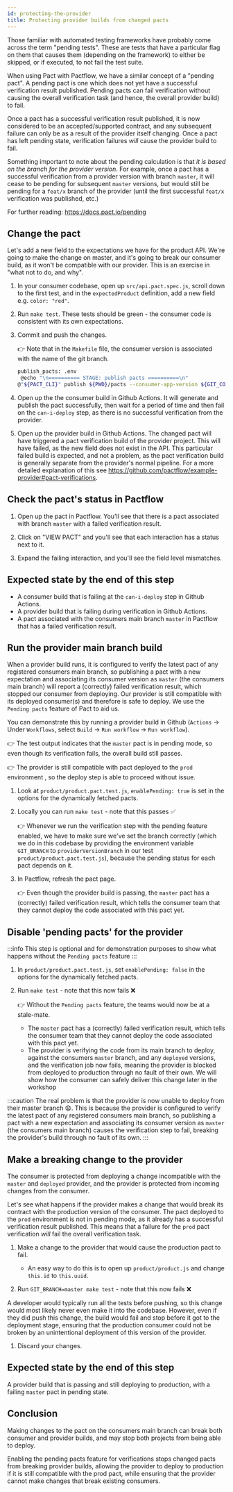 ```yaml
---
id: protecting-the-provider
title: Protecting provider builds from changed pacts
---
```


Those familiar with automated testing frameworks have probably come across the term "pending tests". These are tests that have a particular flag on them that causes them (depending on the framework) to either be skipped, or if executed, to not fail the test suite.

When using Pact with Pactflow, we have a similar concept of a "pending pact". A pending pact is one which does not yet have a successful verification result published. Pending pacts can fail verification without causing the overall verification task (and hence, the overall provider build) to fail.

Once a pact has a successful verification result published, it is now considered to be an accepted/supported contract, and any subsequent failure can only be as a result of the provider itself changing. Once a pact has left pending state, verification failures *will* cause the provider build to fail.

Something important to note about the pending calculation is that *it is based on the branch for the provider version*. For example, once a pact has a successful verification from a provider version with branch `master`, it will cease to be pending for subsequent `master` versions, but would still be pending for a `feat/x` branch of the provider (until the first successful `feat/x` verification was published, etc.)

For further reading: <https://docs.pact.io/pending>

## Change the pact

Let's add a new field to the expectations we have for the product API. We're going to make the change on master, and it's going to break our consumer build, as it won't be compatible with our provider. This is an exercise in "what not to do, and why".

1. In your consumer codebase, open up `src/api.pact.spec.js`, scroll down to the first test, and in the `expectedProduct` definition, add a new field e.g. `color: "red"`.

1. Run `make test`. These tests should be green - the consumer code is consistent with its own expectations.
   <!-- should we have a note here, as the consumer code doesnt depend on this field, this is consumer drift?  -->

1. Commit and push the changes.

    👉 Note that in the `Makefile` file, the consumer version is associated with the name of the git branch.

    ```bash
    publish_pacts: .env
     @echo "\n========== STAGE: publish pacts ==========\n"
    @"${PACT_CLI}" publish ${PWD}/pacts --consumer-app-version ${GIT_COMMIT} --branch ${GIT_BRANCH}
    ```

1. Open up the the consumer build in Github Actions. It will generate and publish the pact successfully, then wait for a period of time and then fail on the `can-i-deploy` step, as there is no successful verification from the provider.

1. Open up the provider build in Github Actions. The changed pact will have triggered a pact verification build of the provider project. This will have failed, as the new field does not exist in the API. This particular failed build is expected, and not a problem, as the pact verification build is generally separate from the provider's normal pipeline. For a more detailed explanation of this see <https://github.com/pactflow/example-provider#pact-verifications>.

## Check the pact's status in Pactflow

1. Open up the pact in Pactflow. You'll see that there is a pact associated with branch `master` with a failed verification result.

1. Click on "VIEW PACT" and you'll see that each interaction has a status next to it.

1. Expand the failing interaction, and you'll see the field level mismatches.

## Expected state by the end of this step

* A consumer build that is failing at the `can-i-deploy` step in Github Actions.
* A provider build that is failing during verification in Github Actions.
* A pact associated with the consumers main branch `master` in Pactflow that has a failed verification result.

## Run the provider main branch build

When a provider build runs, it is configured to verify the latest pact of any registered consumers main branch, so publishing a pact with a new expectation and associating its consumer version as `master` (the consumers main branch) will report a (correctly) failed verification result, which stopped our consumer from deploying. Our provider is still compatible with its deployed consumer(s) and therefore is safe to deploy. We use the `Pending pacts` feature of Pact to aid us.

You can demonstrate this by running a provider build in Github (`Actions` -> Under `Workflows`, select `Build` -> `Run workflow` -> `Run workflow`).

 👉 The test output indicates that the `master` pact is in pending mode, so even though its verification fails, the overall build still passes.

 👉 The provider is still compatible with pact deployed to the `prod` environment , so the deploy step is able to proceed without issue.

1. Look at `product/product.pact.test.js`, `enablePending: true` is set in the options for the dynamically fetched pacts.

1. Locally you can run `make test` - note that this passes ✅

    👉 Whenever we run the verification step with the pending feature enabled, we have to make sure we've set the branch correctly (which we do in this codebase by providing the environment variable `GIT_BRANCH` to `providerVersionBranch` in our test `product/product.pact.test.js`), because the pending status for each pact depends on it.

1. In Pactflow, refresh the pact page.

    👉 Even though the provider build is passing, the `master` pact has a (correctly) failed verification result, which tells the consumer team that they cannot deploy the code associated with this pact yet.

## Disable 'pending pacts' for the provider

:::info
This step is optional and for demonstration purposes to show what happens without the `Pending pacts` feature
:::

1. In `product/product.pact.test.js`, set `enablePending: false` in the options for the dynamically fetched pacts.

2. Run `make test` - note that this now fails ❌

    👉 Without the `Pending pacts` feature, the teams would now be at a stale-mate.
    * The `master` pact has a (correctly) failed verification result, which tells the consumer team that they cannot deploy the code associated with this pact yet.
    * The provider is verifying the code from its main branch to deploy, against the consumers `master` branch, and any `deployed` versions, and the verification job now fails, meaning the provider is blocked from deployed to production through no fault of their own. We will show how the consumer can safely deliver this change later in the workshop

:::caution
The real problem is that the provider is now unable to deploy from their master branch 😧.
This is because the provider is configured to verify the latest pact of any registered consumers main branch, so publishing a pact with a new expectation and associating its consumer version as `master` (the consumers main branch) causes the verification step to fail, breaking the provider's build through no fault of its own.
:::

## Make a breaking change to the provider

The consumer is protected from deploying a change incompatible with the `master` and `deployed` provider, and the provider is protected from incoming changes from the consumer.

Let's see what happens if the provider makes a change that would break its contract with the production version of the consumer. The pact deployed to the `prod` environment is not in pending mode, as it already has a successful verification result published. This means that a failure for the `prod` pact verification *will* fail the overall verification task.

1. Make a change to the provider that would cause the production pact to fail.
    * An easy way to do this is to open up `product/product.js` and change `this.id` to `this.uuid`.

1. Run `GIT_BRANCH=master make test` - note that this now fails ❌

  A developer would typically run all the tests before pushing, so this change would most likely never even make it into the codebase. However, even if they did push this change, the build would fail and stop before it got to the deployment stage, ensuring that the production consumer could not be broken by an unintentional deployment of this version of the provider.

1. Discard your changes.

## Expected state by the end of this step

A provider build that is passing and still deploying to production, with a failing `master` pact in pending state.

## Conclusion

Making changes to the pact on the consumers main branch can break both consumer and provider builds, and may stop both projects from being able to deploy.

Enabling the pending pacts feature for verifications stops changed pacts from breaking provider builds, allowing the provider to deploy to production if it is still compatible with the prod pact, while ensuring that the provider cannot make changes that break existing consumers.
